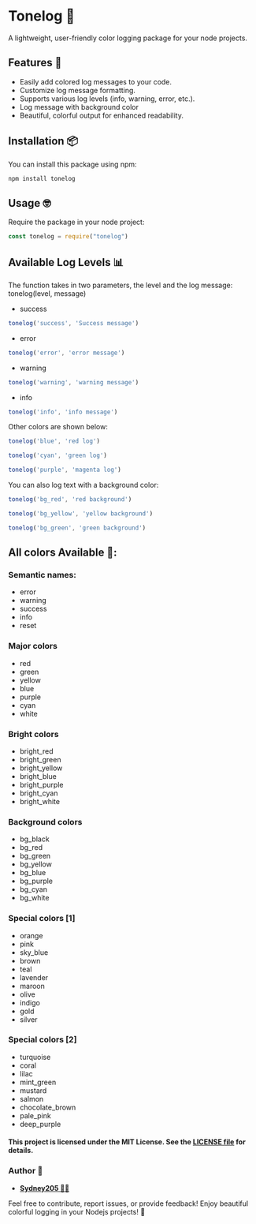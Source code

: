 # Tonelog 🌈

A lightweight, user-friendly color logging package for your node projects.

## Features 🚀

- Easily add colored log messages to your code.
- Customize log message formatting.
- Supports various log levels (info, warning, error, etc.).
- Log message with background color
- Beautiful, colorful output for enhanced readability.

## Installation 📦

You can install this package using npm:

```bash
npm install tonelog
```

## Usage 🤓
Require the package in your node project:

```js
const tonelog = require("tonelog")
```

## Available Log Levels 📊
The function takes in two parameters, the level and the log message: tonelog(level, message)

- success
```js
tonelog('success', 'Success message')
```
- error
```js
tonelog('error', 'error message')
```
- warning
```js
tonelog('warning', 'warning message')
```
- info
```js
tonelog('info', 'info message')
```

Other colors are shown below:

```js
tonelog('blue', 'red log')
```
```js
tonelog('cyan', 'green log')
```
```js
tonelog('purple', 'magenta log')
```

You can also log text with a background color:

```js
tonelog('bg_red', 'red background')
```
```js
tonelog('bg_yellow', 'yellow background')
```
```js
tonelog('bg_green', 'green background')
```

## All colors Available 🎨:

### Semantic names:
- error
- warning
- success
- info
- reset

### Major colors
- red
- green
- yellow
- blue
- purple
- cyan
- white

### Bright colors
- bright_red
- bright_green
- bright_yellow
- bright_blue
- bright_purple
- bright_cyan
- bright_white

### Background colors
- bg_black
- bg_red
- bg_green
- bg_yellow
- bg_blue
- bg_purple
- bg_cyan
- bg_white

### Special colors [1]
- orange
- pink
- sky_blue
- brown
- teal
- lavender
- maroon
- olive
- indigo
- gold
- silver

### Special colors [2]
- turquoise
- coral
- lilac
- mint_green
- mustard
- salmon
- chocolate_brown
- pale_pink
- deep_purple

#### This project is licensed under the MIT License. See the [LICENSE file](./LICENSED.md) for details.

### Author 📝
- [**Sydney205 🐱‍🚀**](https://github.com/Sydney205)

Feel free to contribute, report issues, or provide feedback! Enjoy beautiful colorful logging in your Nodejs projects! 🎨
